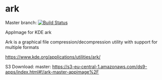 # ark
Master branch:
[![Build Status](http://aci.pangea.pub/job/ark-master-appimage/badge/icon)](http://aci.pangea.pub/job/ark-master-appimage/)

AppImage for KDE ark

Ark is a graphical file compression/decompression utility with support for multiple formats

https://www.kde.org/applications/utilities/ark/

S3 Download:
master:
https://s3-eu-central-1.amazonaws.com/ds9-apps/index.html#!/ark-master-appimage%2F
